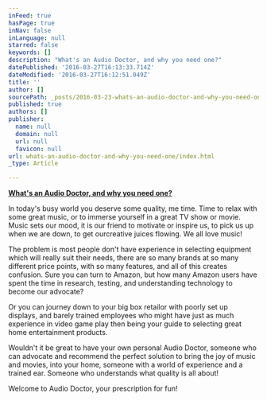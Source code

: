 ```yaml
---
inFeed: true
hasPage: true
inNav: false
inLanguage: null
starred: false
keywords: []
description: "What's an Audio Doctor, and why you need one?"
datePublished: '2016-03-27T16:13:33.714Z'
dateModified: '2016-03-27T16:12:51.049Z'
title: ''
author: []
sourcePath: _posts/2016-03-23-whats-an-audio-doctor-and-why-you-need-one.md
published: true
authors: []
publisher:
  name: null
  domain: null
  url: null
  favicon: null
url: whats-an-audio-doctor-and-why-you-need-one/index.html
_type: Article

---
```

**[What's an Audio Doctor, and why you need one?][0]**

In today's busy world you deserve some quality, me time. Time to relax with some great music, or to immerse yourself in a great TV show or movie.  Music sets our mood, it is our friend to motivate or inspire us, to pick us up when we are down, to get ourcreative juices flowing. We all love music!

The problem  is  most people don't have experience in selecting equipment  which will really suit their needs, there are so many brands at so many different price points, with so many features, and all of this creates confusion. Sure you can turn to Amazon, but how many Amazon users have spent the time in research, testing, and understanding technology to become our advocate? 

Or you can journey down to your big box retailor with poorly set up displays, and barely trained employees who might have just as much experience in video game play then being your guide to selecting great home entertainment products.  

Wouldn't it be great to have your own personal  Audio Doctor, someone who can advocate and recommend the perfect solution to bring the joy of music and movies, into your home, someone with a world of experience and a trained ear. Someone who understands what quality is all about!

Welcome to Audio Doctor, your prescription for fun!

[0]: null